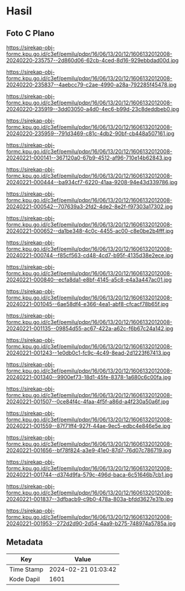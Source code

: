 # Hasil

## Foto C Plano

https://sirekap-obj-formc.kpu.go.id/c3ef/pemilu/pdpr/16/06/13/20/12/1606132012008-20240220-235757--2d860d06-62cb-4ced-8d16-929ebbdad00d.jpg

https://sirekap-obj-formc.kpu.go.id/c3ef/pemilu/pdpr/16/06/13/20/12/1606132012008-20240220-235837--4aebcc79-c2ae-4990-a28a-792285f45478.jpg

https://sirekap-obj-formc.kpu.go.id/c3ef/pemilu/pdpr/16/06/13/20/12/1606132012008-20240220-235919--3dd03050-a4d0-4ec6-b99d-23c8deddbeb0.jpg

https://sirekap-obj-formc.kpu.go.id/c3ef/pemilu/pdpr/16/06/13/20/12/1606132012008-20240220-235959--791d3469-c81c-4db2-90bf-cb448a507161.jpg

https://sirekap-obj-formc.kpu.go.id/c3ef/pemilu/pdpr/16/06/13/20/12/1606132012008-20240221-000141--367120a0-67b9-4512-af96-710e14b62843.jpg

https://sirekap-obj-formc.kpu.go.id/c3ef/pemilu/pdpr/16/06/13/20/12/1606132012008-20240221-000444--ba934cf7-6220-41aa-9208-94e43d339786.jpg

https://sirekap-obj-formc.kpu.go.id/c3ef/pemilu/pdpr/16/06/13/20/12/1606132012008-20240221-000542--707639a3-2fd2-4de2-8e2f-f97303a17302.jpg

https://sirekap-obj-formc.kpu.go.id/c3ef/pemilu/pdpr/16/06/13/20/12/1606132012008-20240221-000652--da1be348-4c0c-4455-ac00-c8e0be2b4fff.jpg

https://sirekap-obj-formc.kpu.go.id/c3ef/pemilu/pdpr/16/06/13/20/12/1606132012008-20240221-000744--f85cf563-cd48-4cd7-b95f-4135d38e2ece.jpg

https://sirekap-obj-formc.kpu.go.id/c3ef/pemilu/pdpr/16/06/13/20/12/1606132012008-20240221-000840--ecfa8da1-e8bf-4145-a5c8-e4a3a447ac01.jpg

https://sirekap-obj-formc.kpu.go.id/c3ef/pemilu/pdpr/16/06/13/20/12/1606132012008-20240221-001045--6ae58df4-e366-4ea1-abf8-cfcacf78b65f.jpg

https://sirekap-obj-formc.kpu.go.id/c3ef/pemilu/pdpr/16/06/13/20/12/1606132012008-20240221-001135--09854d55-ac67-422a-a62c-f6b67c24a142.jpg

https://sirekap-obj-formc.kpu.go.id/c3ef/pemilu/pdpr/16/06/13/20/12/1606132012008-20240221-001243--1e0db0c1-fc9c-4c49-8ead-2d1223f67413.jpg

https://sirekap-obj-formc.kpu.go.id/c3ef/pemilu/pdpr/16/06/13/20/12/1606132012008-20240221-001340--9900ef73-18d1-45fe-8378-1a680c6c00fa.jpg

https://sirekap-obj-formc.kpu.go.id/c3ef/pemilu/pdpr/16/06/13/20/12/1606132012008-20240221-001507--0ce84f4c-4faa-4f5f-a86d-a4f230a50a6f.jpg

https://sirekap-obj-formc.kpu.go.id/c3ef/pemilu/pdpr/16/06/13/20/12/1606132012008-20240221-001559--87f71ff4-927f-44ae-9ec5-edbc4e846e5e.jpg

https://sirekap-obj-formc.kpu.go.id/c3ef/pemilu/pdpr/16/06/13/20/12/1606132012008-20240221-001656--bf78f824-a3e9-41e0-87d7-76d07c786719.jpg

https://sirekap-obj-formc.kpu.go.id/c3ef/pemilu/pdpr/16/06/13/20/12/1606132012008-20240221-001744--d374d9fa-579c-496d-baca-6c51646b7cb1.jpg

https://sirekap-obj-formc.kpu.go.id/c3ef/pemilu/pdpr/16/06/13/20/12/1606132012008-20240221-001837--3dfbacb9-c9b0-478a-803a-bfdd3627e31b.jpg

https://sirekap-obj-formc.kpu.go.id/c3ef/pemilu/pdpr/16/06/13/20/12/1606132012008-20240221-001953--272d2d90-2d54-4aa9-b275-748974a5785a.jpg


## Metadata

| Key        | Value               |
| ---------- | ------------------- |
| Time Stamp | 2024-02-21 01:03:42 |
| Kode Dapil | 1601                |



